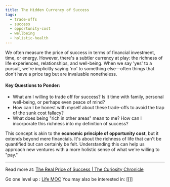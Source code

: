 ```yaml
---
title: The Hidden Currency of Success
tags:
  - trade-offs
  - success
  - opportunity-cost
  - wellbeing
  - holistic-health
---
```


We often measure the price of success in terms of financial investment, time, or energy. However, there's a subtler currency at play: the richness of life experiences, relationships, and well-being. When we say 'yes' to a pursuit, we're implicitly saying 'no' to something else—often things that don't have a price tag but are invaluable nonetheless.

#### Key Questions to Ponder:

- What am I willing to trade off for success? Is it time with family, personal well-being, or perhaps even peace of mind?
- How can I be honest with myself about these trade-offs to avoid the trap of the sunk cost fallacy?
- What does being "rich in other areas" mean to me? How can I incorporate this richness into my definition of success?

This concept is akin to the **economic principle of opportunity cost**, but it extends beyond mere financials. It's about the richness of life that can't be quantified but can certainly be felt. Understanding this can help us approach new ventures with a more holistic sense of what we're willing to "pay."

----

Read more at: [The Real Price of Success | The Curiosity Chronicle](https://www.sahilbloom.com/newsletter/the-real-price-of-success)

Go one level up : [Life MOC](Maps/Life%20MOC.md)
You may also be interested in: [[]]